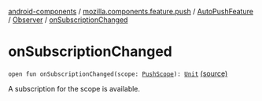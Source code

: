 [android-components](../../../index.md) / [mozilla.components.feature.push](../../index.md) / [AutoPushFeature](../index.md) / [Observer](index.md) / [onSubscriptionChanged](./on-subscription-changed.md)

# onSubscriptionChanged

`open fun onSubscriptionChanged(scope: `[`PushScope`](../../-push-scope.md)`): `[`Unit`](https://kotlinlang.org/api/latest/jvm/stdlib/kotlin/-unit/index.html) [(source)](https://github.com/mozilla-mobile/android-components/blob/master/components/feature/push/src/main/java/mozilla/components/feature/push/AutoPushFeature.kt#L330)

A subscription for the scope is available.

